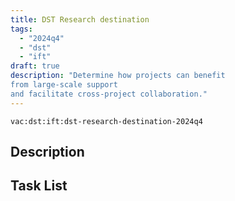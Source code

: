 ```yaml
---
title: DST Research destination
tags:
  - "2024q4"
  - "dst"
  - "ift"
draft: true
description: "Determine how projects can benefit 
from large-scale support 
and facilitate cross-project collaboration."
---
```


`vac:dst:ift:dst-research-destination-2024q4`

## Description
<!--  TODO
-->


## Task List
<!--  TODO
-->
